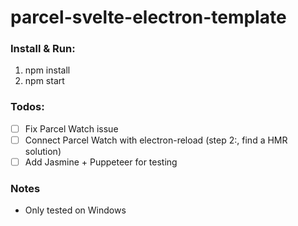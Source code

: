 # parcel-svelte-electron-template

### Install & Run:
1. npm install
2. npm start

### Todos:
- [ ] Fix Parcel Watch issue
- [ ] Connect Parcel Watch with electron-reload (step 2:, find a HMR solution)
- [ ] Add Jasmine + Puppeteer for testing 

### Notes
- Only tested on Windows
